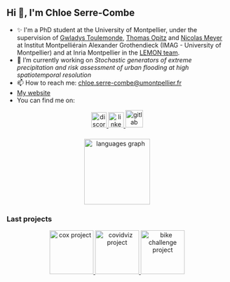 
## Hi 👋, I'm Chloe Serre-Combe
 
- ✨ I'm a PhD student at the University of Montpellier, under the supervision of [Gwladys Toulemonde](https://imag.umontpellier.fr/~toulemonde/index.html), [Thomas Opitz](https://biosp.mathnum.inrae.fr/homepage-thomas-opitz) and [Nicolas Meyer](https://sites.google.com/view/nicolasmeyer/accueil) at Institut Montpelliérain Alexander Grothendieck (IMAG - University of Montpellier) and at Inria Montpellier in the [LEMON team](https://team.inria.fr/lemon/).
- 🔭 I’m currently working on *Stochastic generators of extreme precipitation and risk assessment of urban flooding at high spatiotemporal resolution*
- 📫 How to reach me: chloe.serre-combe@umontpellier.fr
- [My website](https://chloesrcb.github.io/)
- You can find me on: 
<div align="center">
  <a href="https://discord.com/users/chloe_sc#8185" target="_blank">
    <img src="https://img.shields.io/static/v1?message=Discord&logo=discord&label=&color=20B0A8&logoColor=white&labelColor=&style=for-the-badge" height="35" alt="discord logo"  />
  </a>
  <a href="https://www.linkedin.com/in/chloe-serre-combe-886647185" target="_blank">
    <img src="https://img.shields.io/static/v1?message=LinkedIn&logo=linkedin&label=&color=20B0A8&logoColor=white&labelColor=&style=for-the-badge" height="35" alt="linkedin logo"  />
  </a>
  <a href="https://gitlab.com/cserre-combe" target="_blank">
    <img src="https://about.gitlab.com/images/press/logo/png/gitlab-icon-rgb.png" height="40" alt="gitlab logo"  />
  </a>
</div>

###

<div align="center">
 <!--  <img src="https://github-readme-stats.vercel.app/api?username=chloesrcb&hide_title=false&hide_rank=false&show_icons=true&include_all_commits=true&count_private=true&disable_animations=false&theme=rose_pine&locale=en&hide_border=true" height="150" alt="stats graph"  /> -->
  <img src="https://github-readme-stats.vercel.app/api/top-langs?username=chloesrcb&locale=en&hide_title=false&layout=compact&card_width=320&langs_count=5&theme=rose_pine&hide_border=true" height="150" alt="languages graph"  />
</div> 

### Last projects 

<div align="center">
  <a href="https://github.com/jlidoine/projet_Cox" target="_blank">
    <img src="https://github-readme-stats.vercel.app/api/pin/?username=jlidoine&repo=projet_Cox&theme=rose_pine&locale=en&hide_border=true" height="100"   alt="cox project"  />
  </a>
 <a href="https://github.com/jihene-b3/covidviz" target="_blank">
    <img src="https://github-readme-stats.vercel.app/api/pin/?username=jihene-b3&repo=covidviz&theme=rose_pine&locale=en&hide_border=true" height="100" alt="covidviz project"  />
  </a>
 <a href="https://github.com/chloesrcb/bike_challenge" target="_blank">
    <img src="https://github-readme-stats.vercel.app/api/pin/?username=chloesrcb&repo=bike_challenge&theme=rose_pine&locale=en&hide_border=true" height="100"  alt="bike challenge project"  />
  </a>
</div>
    



